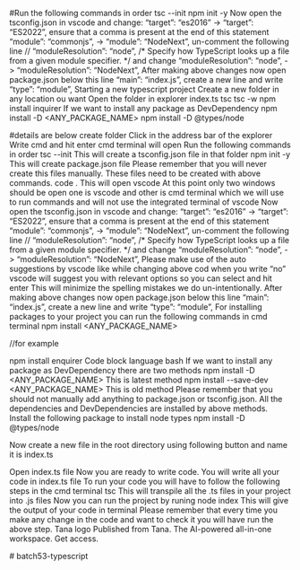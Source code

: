 #Run the following commands in order
tsc --init
npm init -y
Now open the tsconfig.json in vscode and change:
“target”: “es2016” -> “target”: “ES2022”,
ensure that a comma is present at the end of this statement
“module”: “commonjs”, -> “module”: “NodeNext”,
un-comment the following line
// “moduleResolution”: “node”,                       /* Specify how TypeScript looks up a file from a given module specifier. */
and change “moduleResolution”: “node”, -> “moduleResolution”: “NodeNext”,
After making above changes now open package.json
below this line “main”: “index.js”,
create a new line and write
“type”: “module”,
Starting a new typescript project
Create a new folder in any location ou want
Open the folder in explorer
index.ts
tsc
tsc -w
npm install inquirer
If we want to install any package as DevDependency 
npm install -D <ANY_PACKAGE_NAME>
npm install -D @types/node

#details are below 
create folder
Click in the address bar of the explorer
Write cmd and hit enter
cmd terminal will open
Run the following commands in order
tsc --init
This will create a tsconfig.json file in that folder
npm init -y
This will create package.json file
Please remember that you will never create this files manually. These files need to be created with above commands.
code .
This will open vscode
At this point only two windows should be open one is vscode and other is cmd terminal which we will use to run commands and will not use the integrated terminal of vscode
Now open the tsconfig.json in vscode and change:
“target”: “es2016” -> “target”: “ES2022”,
ensure that a comma is present at the end of this statement
“module”: “commonjs”, -> “module”: “NodeNext”,
un-comment the following line
// “moduleResolution”: “node”,                       /* Specify how TypeScript looks up a file from a given module specifier. */
and change “moduleResolution”: “node”, -> “moduleResolution”: “NodeNext”,
Please make use of the auto suggestions by vscode like while changing above cod when you write “no” vscode will suggest you with relevant options so you can select and hit enter
This will minimize the spelling mistakes we do un-intentionally.
After making above changes now open package.json
below this line “main”: “index.js”,
create a new line and write
“type”: “module”,
For installing packages to your project you can run the following commands in cmd terminal
npm install <ANY_PACKAGE_NAME>

//for example 

npm install enquirer
Code block language
bash
If we want to install any package as DevDependency there are two methods
npm install -D <ANY_PACKAGE_NAME>
This is latest method
npm install --save-dev <ANY_PACKAGE_NAME>
This is old method
Please remember that you should not manually add anything to package.json or tsconfig.json. All the dependencies and DevDependencies are installed by above methods.
Install the following package to install node types
npm install -D @types/node

Now create a new file in the root directory using following button and name it is index.ts

Open index.ts file
Now you are ready to write code. You will write all your code in index.ts file
To run your code you will have to follow the following steps in the cmd terminal
tsc
This will transpile all the .ts files in your project into .js files
Now you can run the project by runing
node index
This will give the output of your code in terminal
Please remember that every time you make any change in the code and want to check it you will have run the above step.
Tana logo
Published from Tana. The AI-powered all-in-one workspace. Get access.

#   b a t c h 5 3 - t y p e s c r i p t 
 
 

